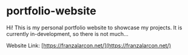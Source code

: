 # portfolio-website

Hi! This is my personal portfolio website to showcase my projects. It is currently in-development, so there is not much...

Website Link: [https://franzalarcon.net/](https://franzalarcon.net/)
